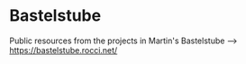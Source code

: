 # Bastelstube

Public resources from the projects in Martin's Bastelstube --> <https://bastelstube.rocci.net/>

